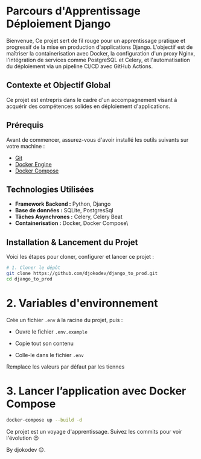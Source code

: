 # Parcours d'Apprentissage Déploiement Django

Bienvenue, Ce projet sert de fil rouge pour un apprentissage pratique et progressif de la mise en production d'applications Django. L'objectif est de maîtriser la containerisation avec Docker, la configuration d'un proxy Nginx, l'intégration de services comme PostgreSQL et Celery, et l'automatisation du déploiement via un pipeline CI/CD avec GitHub Actions.


## Contexte et Objectif Global

Ce projet est entrepris dans le cadre d'un accompagnement visant à acquérir des compétences solides en déploiement d'applications. 


## Prérequis

Avant de commencer, assurez-vous d'avoir installé les outils suivants sur votre machine :

*   [Git](https://git-scm.com/)
*   [Docker Engine](https://docs.docker.com/engine/install/)
*   [Docker Compose](https://docs.docker.com/compose/install/)


## Technologies Utilisées

*   **Framework Backend :** Python, Django
*   **Base de données :** SQLite, PostgresSql
*   **Tâches Asynchrones  :** Celery, Celery Beat 
*   **Containerisation :** Docker, Docker Compose\


## Installation & Lancement du Projet

Voici les étapes pour cloner, configurer et lancer ce projet :

```bash
# 1. Cloner le dépôt
git clone https://github.com/djokodev/django_to_prod.git
cd django_to_prod
```

# 2. Variables d'environnement

Crée un fichier ```.env``` à la racine du projet, puis :

- Ouvre le fichier ```.env.example```

- Copie tout son contenu

- Colle-le dans le fichier ```.env```

Remplace les valeurs par défaut par les tiennes


# 3. Lancer l’application avec Docker Compose
```bash
docker-compose up --build -d
```

Ce projet est un voyage d'apprentissage. Suivez les commits pour voir l'évolution 😉

By djokodev 😊.